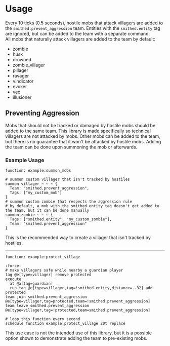 # Usage
Every 10 ticks (0.5 seconds), hostile mobs that attack villagers are added to the `smithed.prevent_aggression` team.
Entities with the `smithed.entity` tag are ignored, but can be added to the team with a separate command.  
All mobs that naturally attack villagers are added to the team by default:  
* zombie
* husk
* drowned
* zombie_villager
* pillager
* ravager
* vindicator
* evoker
* vex
* illusioner  
## Preventing Aggression
Mobs that should not be tracked or damaged by hostile mobs should be added to the same team.
This library is made specifically so technical villagers are not attacked by mobs.
Other mobs can be added to the team, but there is no guarantee that it won't be attacked by hostile mobs.
Adding the team can be done upon summoning the mob or afterwards.
### Example Usage
`function: example:summon_mobs`
```mcfunction
# summon custom villager that isn't tracked by hostiles
summon villager ~ ~ ~ {
  Team: "smithed.prevent_aggression", 
  Tags: ["my_custom_mob"]
}
# summon custom zombie that respects the aggression rule
# by default, a mob with the smithed.entity tag doesn't get added to the team, but it can be done manually
summon zombie ~ ~ ~ {
  Tags: ["smithed.entity", "my_custom_zombie"],
  Team: "smithed.prevent_aggression"
}
```
This is the recommended way to create a villager that isn't tracked by hostiles.

---  
`function: example:protect_village`
```{code-block} mcfunction
:force:
# make villagers safe while nearby a guardian player
tag @e[type=villager] remove protected
execute
  at @a[tag=guardian]
  run tag @e[type=villager,tag=!smithed.entity,distance=..32] add protected
team join smithed.prevent_aggression @e[type=villager,tag=protected,team=!smithed.prevent_aggression]
team leave smithed.prevent_aggression @e[type=villager,tag=!protected,team=smithed.prevent_aggression]

# loop this function every second
schedule function example:protect_village 20t replace
```
This use case is not the intended use of this library, but it is a possible option shown to demonstrate adding the team to pre-existing mobs.
